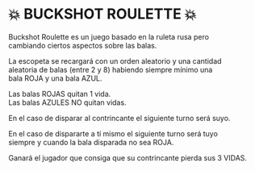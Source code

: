 # 💥 BUCKSHOT ROULETTE 💥
<p>Buckshot Roulette es un juego basado en la ruleta rusa pero<br>cambiando ciertos aspectos sobre las balas.</p>
<p>La escopeta se recargará con un orden aleatorio y una cantidad<br>aleatoria de balas (entre 2 y 8) habiendo siempre mínimo una<br>bala ROJA y una bala AZUL.</p>
<p>Las balas ROJAS quitan 1 vida.<br>Las balas AZULES NO quitan vidas.</p>
<p>En el caso de disparar al contrincante el siguiente turno será suyo.</p>
<p>En el caso de dispararte a tí mismo el siguiente turno será tuyo<br>siempre y cuando la bala disparada no sea ROJA.</p>
<p>Ganará el jugador que consiga que su contrincante pierda sus 3 VIDAS.</p>
